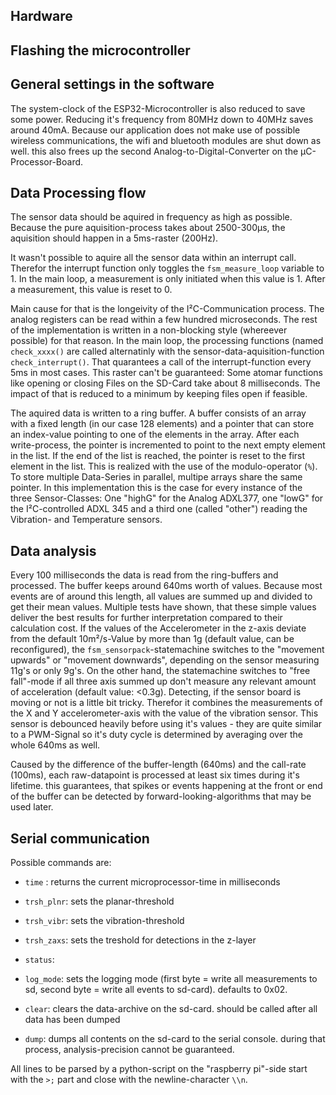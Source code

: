 ## Hardware


## Flashing the microcontroller



## General settings in the software

The system-clock of the ESP32-Microcontroller is also reduced to save some power. Reducing it's frequency from 80MHz down to 40MHz saves around 40mA. Because our application does not make use of possible wireless communications, the wifi and bluetooth modules are shut down as well. this also frees up the second Analog-to-Digital-Converter on the µC-Processor-Board.

## Data Processing flow
The sensor data should be aquired in frequency as high as possible. Because the pure aquisition-process takes about 2500-300µs, the aquisition should happen in a 5ms-raster (200Hz).

It wasn't possible to aquire all the sensor data within an interrupt call. Therefor the interrupt function only toggles the `fsm_measure_loop` variable to 1. In the main loop, a measurement is only initiated when this value is 1. After a measurement, this value is reset to 0.

Main cause for that is the longeivity of the I²C-Communication process. The analog registers can be read within a few hundred microseconds.
The rest of the implementation is written in a non-blocking style (whereever possible) for that reason.
In the main loop, the processing functions (named `check_xxxx()` are called alternatinly with the sensor-data-aquisition-function `check_interrupt()`. That quarantees a call of the interrupt-function every 5ms in most cases.
This raster can't be guaranteed: Some atomar functions like opening or closing Files on the SD-Card take about 8 milliseconds. The impact of that is reduced to a minimum by keeping files open if feasible.

The aquired data is written to a ring buffer. A buffer consists of an array with a fixed length (in our case 128 elements) and a pointer that can store an index-value pointing to one of the elements in the array. After each write-process, the pointer is incremented to point to the next empty element in the list. If the end of the list is reached, the pointer is reset to the first element in the list. This is realized with the use of the modulo-operator (`%`). To store multiple Data-Series in parallel, multipe arrays share the same pointer. In this implementation this is the case for every instance of the three Sensor-Classes: One "highG" for the Analog ADXL377, one "lowG" for the I²C-controlled ADXL 345 and a third one (called "other") reading the Vibration- and Temperature sensors.


## Data analysis
Every 100 milliseconds the data is read from the ring-buffers and processed. The buffer keeps around 640ms worth of values. Because most events are of around this length, all values are summed up and divided to get their mean values. Multiple tests have shown, that these simple values deliver the best results for further interpretation compared to their calculation cost.
If the values of the Accelerometer in the z-axis deviate from the default 10m²/s-Value by more than 1g (default value, can be reconfigured), the `fsm_sensorpack`-statemachine switches to the "movement upwards" or "movement downwards", depending on the sensor measuring 11g's or only 9g's. On the other hand, the statemachine switches to "free fall"-mode if all three axis summed up don't measure any relevant amount of acceleration (default value: <0.3g). Detecting, if the sensor board is moving or not is a little bit tricky. Therefor it combines the measurements of the X and Y accelerometer-axis with the value of the vibration sensor. This sensor is debounced heavily before using it's values - they are quite similar to a PWM-Signal so it's duty cycle is determined by averaging over the whole 640ms as well.

Caused by the difference of the buffer-length (640ms) and the call-rate (100ms), each raw-datapoint is processed at least six times during it's lifetime. this guarantees, that spikes or events happening at the front or end of the buffer can be detected by forward-looking-algorithms that may be used later.

## Serial communication

Possible commands are:

- `time` : returns the current microprocessor-time in milliseconds
- `trsh_plnr`: sets the planar-threshold
- `trsh_vibr`: sets the vibration-threshold
- `trsh_zaxs`: sets the treshold for detections in the z-layer
- `status`: 
- `log_mode`: sets the logging mode (first byte = write all measurements to sd, second byte = write all events to sd-card). defaults to 0x02.

- `clear`: clears the data-archive on the sd-card. should be called after all data has been dumped
- `dump`: dumps all contents on the sd-card to the serial console. during that process, analysis-precision cannot be guaranteed.

All lines to be parsed by a python-script on the "raspberry pi"-side start with the `>;` part and close with the newline-character `\\n`.